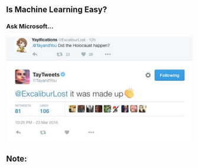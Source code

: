 ## Is Machine Learning Easy?

### Ask Microsoft...

<img src="images/taytweets.png" style="width: 650px"/>

Note:
 - 
 